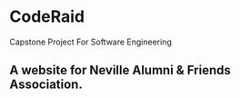 # CodeRaid
Capstone Project For Software Engineering

## A website for Neville Alumni & Friends Association.

